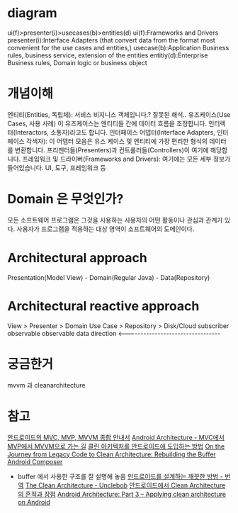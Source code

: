 # diagram
ui(f)>presenter(i)>usecases(b)>entities(d)
ui(f):Frameworks and Drivers
presenter(i):Interface Adapters (that convert data from the format most convenient for the use cases and entities,)
usecase(b):Application Business rules, business service, extension of the entities
entitiy(d):Enterprise Business rules, Domain logic or business object

# 개념이해
엔티티(Entities, 독립체): 서비스 비지니스 객체입니다.? 잘못된 해석..
유즈케이스(Use Cases, 사용 사례) 이 유즈케이스는 엔티티들 간에 데이터 흐름을 조정합니다. 인터렉터(Interactors, 소통자)라고도 합니다.
인터페이스 어뎁터(Interface Adapters, 인터페이스 각색자): 이 어뎁터 모음은 유스 케이스 및 엔티티에 가장 편리한 형식의 데이터를 변환합니다. 프리젠터들(Presenters)과 컨트롤러들(Controllers)이 여기에 해당합니다.
프레임워크 및 드라이버(Frameworks and Drivers): 여기에는 모든 세부 정보가 들어있습니다. UI, 도구, 프레임워크 등

# Domain 은 무엇인가?
모든 소프트웨어 프로그램은 그것을 사용하는 사용자의 어떤 활동이나 관심과 관계가 있다. 사용자가 프로그램을 적용하는 대상 영역이 소프트웨어의 도메인이다. 

# Architectural approach
Presentation(Model View) - Domain(Regular Java) - Data(Repository)

# Architectural reactive approach
View > Presenter > Domain Use Case > Repository > Disk/Cloud
   subscriber         observable     observable
data direction <---------------------------------

# 궁금한거
mvvm 과 cleanarchitecture

# 참고
[안드로이드의 MVC, MVP, MVVM 종합 안내서](https://news.realm.io/kr/news/eric-maxwell-mvc-mvp-and-mvvm-on-android/)
[Android Architecture - MVC에서 MVP에서 MVVM으로 가는 길](http://thdev.tech/androiddev/2017/08/09/Android-MVC_MVP_MVVM-Intro.html)
[클린 아키텍처를 안드로이드에 도입하는 방법](https://academy.realm.io/kr/posts/converting-an-app-to-use-clean-architecture/?)
[On the Journey from Legacy Code to Clean Architecture: Rebuilding the Buffer Android Composer](https://overflow.buffer.com/2016/12/22/rebuild-android-composer/)
  - buffer 에서 사용한 구조를 잘 설명해 놓음
[안드로이드를 설계하는 깨끗한 방법 - 번역](https://medium.com/@wickedev/지난-몇달-동안-동료들과-안드로이드에-대한-토론을-가진-이후-안드로이드-어플리케이션-아키텍처-에-대해서-아티클을-작성하기에-지금이-적기라고-판단했습니다-5ff61586fb43)
[The Clean Architecture - Unclebob](https://8thlight.com/blog/uncle-bob/2012/08/13/the-clean-architecture.html)
[안드로이드에서 Clean Architecture의 흔적과 장점](http://kimjihyok.info/2017/05/29/안드로이드에서-clean-architecture의-흔적과-장점/)
[Android Architecture: Part 3 – Applying clean architecture on Android](http://five.agency/android-architecture-part-3-applying-clean-architecture-android/)
